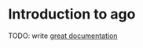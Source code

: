 # Introduction to ago

TODO: write [great documentation](http://jacobian.org/writing/great-documentation/what-to-write/)
